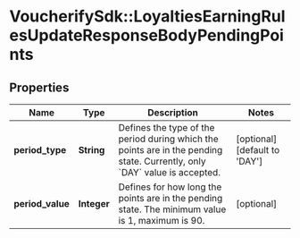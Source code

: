 # VoucherifySdk::LoyaltiesEarningRulesUpdateResponseBodyPendingPoints

## Properties

| Name | Type | Description | Notes |
| ---- | ---- | ----------- | ----- |
| **period_type** | **String** | Defines the type of the period during which the points are in the pending state. Currently, only &#x60;DAY&#x60; value is accepted. | [optional][default to &#39;DAY&#39;] |
| **period_value** | **Integer** | Defines for how long the points are in the pending state. The minimum value is 1, maximum is 90. | [optional] |

